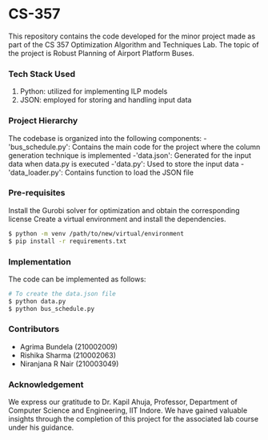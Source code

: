 # CS-357
This repository contains the code developed for the minor project made as part of the CS 357 Optimization Algorithm and Techniques Lab. The topic of the project is Robust Planning of Airport Platform Buses.

### Tech Stack Used 
1. Python: utilized for implementing ILP models
2. JSON: employed for storing and handling input data

### Project Hierarchy
The codebase is organized into the following components:
-'bus_schedule.py': Contains the main code for the project where the column generation technique is implemented
-'data.json': Generated for the input data when data.py is executed
-'data.py': Used to store the input data
-'data_loader.py': Contains function to load the JSON file

### Pre-requisites
Install the Gurobi solver for optimization and obtain the corresponding license
Create a virtual environment and install the dependencies.
```bash
$ python -m venv /path/to/new/virtual/environment
$ pip install -r requirements.txt
```

### Implementation
The code can be implemented as follows:
```bash
# To create the data.json file
$ python data.py
$ python bus_schedule.py
```

### Contributors
- Agrima Bundela (210002009)
- Rishika Sharma (210002063)
- Niranjana R Nair (210003049)

### Acknowledgement
We express our gratitude to Dr. Kapil Ahuja, Professor, Department of Computer Science and Engineering, IIT Indore. We have gained valuable insights through the completion of this project for the associated lab course under his guidance.

